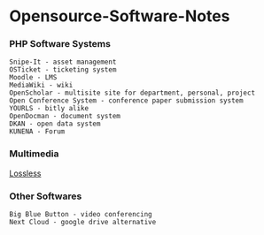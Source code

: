 # Opensource-Software-Notes
### PHP Software Systems
```
Snipe-It - asset management
OSTicket - ticketing system
Moodle - LMS
MediaWiki - wiki
OpenScholar - multisite site for department, personal, project
Open Conference System - conference paper submission system
YOURLS - bitly alike
OpenDocman - document system
DKAN - open data system
KUNENA - Forum
```
### Multimedia

[Lossless](https://github.com/mifi/lossless-cut)

### Other Softwares
```
Big Blue Button - video conferencing
Next Cloud - google drive alternative
```
